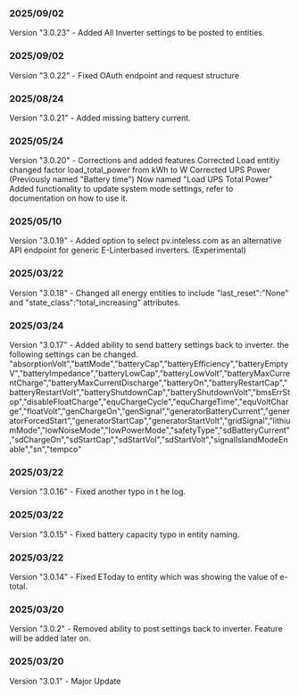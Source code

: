 ### 2025/09/02
Version "3.0.23" - Added All Inverter settings to be posted to entities.

### 2025/09/02
Version "3.0.22" - Fixed OAuth endpoint and request structure

### 2025/08/24
Version "3.0.21" - Added missing battery current.

### 2025/05/24
Version "3.0.20" - Corrections and added features
Corrected Load entitiy changed factor load_total_power from kWh to W
Corrected UPS Power (Previously named "Battery time") Now named "Load UPS Total Power"
Added functionality to update system mode settings, refer to documentation on how to use it.

### 2025/05/10
Version "3.0.19" - Added option to select pv.inteless.com as an alternative API endpoint for generic E-Linterbased inverters. (Experimental)

### 2025/03/22
Version "3.0.18" - Changed all energy entities to include "last_reset":"None" and "state_class":"total_increasing" attributes.

### 2025/03/24
Version "3.0.17" - Added ability to send battery settings back to inverter. the following settings can be changed.
"absorptionVolt","battMode","batteryCap","batteryEfficiency","batteryEmptyV","batteryImpedance","batteryLowCap","batteryLowVolt","batteryMaxCurrentCharge","batteryMaxCurrentDischarge","batteryOn","batteryRestartCap","batteryRestartVolt","batteryShutdownCap","batteryShutdownVolt","bmsErrStop","disableFloatCharge","equChargeCycle","equChargeTime","equVoltCharge","floatVolt","genChargeOn","genSignal","generatorBatteryCurrent","generatorForcedStart","generatorStartCap","generatorStartVolt","gridSignal","lithiumMode","lowNoiseMode","lowPowerMode","safetyType","sdBatteryCurrent","sdChargeOn","sdStartCap","sdStartVol","sdStartVolt","signalIslandModeEnable","sn","tempco"

### 2025/03/22
Version "3.0.16" - Fixed another typo in t he log.

### 2025/03/22
Version "3.0.15" - Fixed battery capacity typo in entity naming.

### 2025/03/22
Version "3.0.14" - Fixed EToday to entity which was showing the value of e-total.

### 2025/03/20
Version "3.0.2" - Removed ability to post settings back to inverter. Feature will be added later on.

### 2025/03/20
Version "3.0.1" - Major Update
